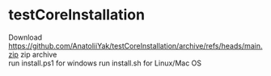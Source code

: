 # testCoreInstallation
Download https://github.com/AnatoliiYak/testCoreInstallation/archive/refs/heads/main.zip zip archive
<br>
run install.ps1 for windows
run install.sh for Linux/Mac OS
